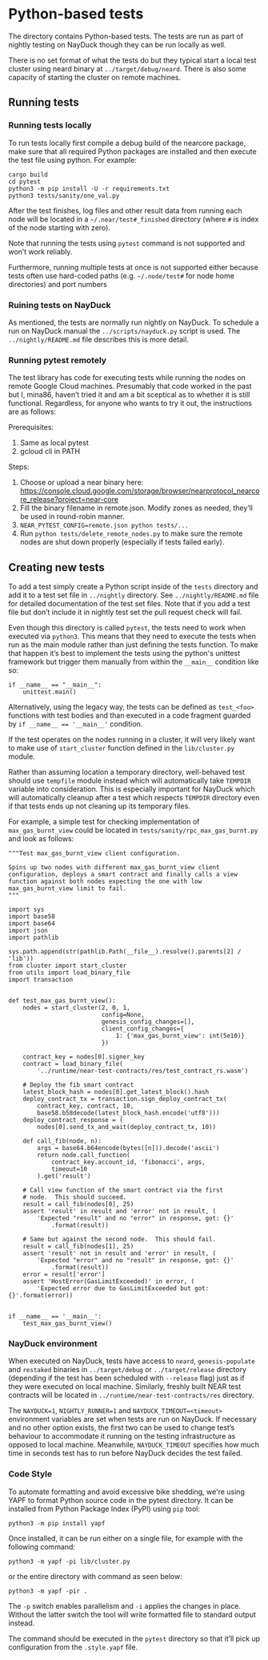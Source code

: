 # Python-based tests

The directory contains Python-based tests.  The tests are run as part
of nightly testing on NayDuck though they can be run locally as well.

There is no set format of what the tests do but they typical start
a local test cluster using neard binary at `../target/debug/neard`.
There is also some capacity of starting the cluster on remote
machines.


## Running tests

### Running tests locally

To run tests locally first compile a debug build of the nearcore
package, make sure that all required Python packages are installed and
then execute the test file using python.  For example:

    cargo build
    cd pytest
    python3 -m pip install -U -r requirements.txt
    python3 tests/sanity/one_val.py

After the test finishes, log files and other result data from running
each node will be located in a `~/.near/test#_finished` directory
(where `#` is index of the node starting with zero).

Note that running the tests using `pytest` command is not supported
and won’t work reliably.

Furthermore, running multiple tests at once is not supported either
because tests often use hard-coded paths (e.g. `~/.node/test#` for
node home directories) and port numbers

### Ruining tests on NayDuck

As mentioned, the tests are normally run nightly on NayDuck.  To
schedule a run on NayDuck manual the `../scripts/nayduck.py` script is
used.  The `../nightly/README.md` file describes this is more detail.

### Running pytest remotely

The test library has code for executing tests while running the nodes
on remote Google Cloud machines.  Presumably that code worked in the
past but I, mina86, haven’t tried it and am a bit sceptical as to
whether it is still functional.  Regardless, for anyone who wants to
try it out, the instructions are as follows:

Prerequisites:

1. Same as local pytest
2. gcloud cli in PATH

Steps:

1. Choose or upload a near binary here: https://console.cloud.google.com/storage/browser/nearprotocol_nearcore_release?project=near-core
2. Fill the binary filename in remote.json.  Modify zones as needed,
   they’ll be used in round-robin manner.
3. `NEAR_PYTEST_CONFIG=remote.json python tests/...`
4. Run `python tests/delete_remote_nodes.py` to make sure the remote
   nodes are shut down properly (especially if tests failed early).


## Creating new tests

To add a test simply create a Python script inside of the `tests`
directory and add it to a test set file in `../nightly` directory.
See `../nightly/README.md` file for detailed documentation of the test
set files.  Note that if you add a test file but don’t include it in
nightly test set the pull request check will fail.

Even though this directory is called `pytest`, the tests need to work
when executed via `python3`.  This means that they need to execute the
tests when run as the main module rather than just defining the tests
function.  To make that happen it’s best to implement the tests using
the python's unittest framework but trigger them manually from within
the `__main__` condition like so:

    if __name__ == "__main__":
        unittest.main()

Alternatively, using the legacy way, the tests can be defined as
`test_<foo>` functions with test bodies and than executed in
a code fragment guarded by `if __name__ == '__main__'` condition.

If the test operates on the nodes running in a cluster, it will very
likely want to make use of `start_cluster` function defined in the
`lib/cluster.py` module.

Rather than assuming location a temporary directory, well-behaved test
should use `tempfile` module instead which will automatically take
`TEMPDIR` variable into consideration.  This is especially important
for NayDuck which will automatically cleanup after a test which
respects `TEMPDIR` directory even if that tests ends up not cleaning
up its temporary files.

For example, a simple test for checking implementation of
`max_gas_burnt_view` could be located in
`tests/sanity/rpc_max_gas_burnt.py` and look as follows:

    """Test max_gas_burnt_view client configuration.

    Spins up two nodes with different max_gas_burnt_view client
    configuration, deploys a smart contract and finally calls a view
    function against both nodes expecting the one with low
    max_gas_burnt_view limit to fail.
    """

    import sys
    import base58
    import base64
    import json
    import pathlib

    sys.path.append(str(pathlib.Path(__file__).resolve().parents[2] / 'lib'))
    from cluster import start_cluster
    from utils import load_binary_file
    import transaction


    def test_max_gas_burnt_view():
        nodes = start_cluster(2, 0, 1,
                              config=None,
                              genesis_config_changes=[],
                              client_config_changes={
                                  1: {'max_gas_burnt_view': int(5e10)}
                              })

        contract_key = nodes[0].signer_key
        contract = load_binary_file(
            '../runtime/near-test-contracts/res/test_contract_rs.wasm')

        # Deploy the fib smart contract
        latest_block_hash = nodes[0].get_latest_block().hash
        deploy_contract_tx = transaction.sign_deploy_contract_tx(
            contract_key, contract, 10,
            base58.b58decode(latest_block_hash.encode('utf8')))
        deploy_contract_response = (
            nodes[0].send_tx_and_wait(deploy_contract_tx, 10))

        def call_fib(node, n):
            args = base64.b64encode(bytes([n])).decode('ascii')
            return node.call_function(
                contract_key.account_id, 'fibonacci', args,
                timeout=10
            ).get('result')

        # Call view function of the smart contract via the first
        # node.  This should succeed.
        result = call_fib(nodes[0], 25)
        assert 'result' in result and 'error' not in result, (
            'Expected "result" and no "error" in response, got: {}'
                .format(result))

        # Same but against the second node.  This should fail.
        result = call_fib(nodes[1], 25)
        assert 'result' not in result and 'error' in result, (
            'Expected "error" and no "result" in response, got: {}'
                .format(result))
        error = result['error']
        assert 'HostError(GasLimitExceeded)' in error, (
            'Expected error due to GasLimitExceeded but got: {}'.format(error))


    if __name__ == '__main__':
        test_max_gas_burnt_view()

### NayDuck environment

When executed on NayDuck, tests have access to `neard`,
`genesis-populate` and `restaked` binaries in `../target/debug` or
`../target/release` directory (depending if the test has been
scheduled with `--release` flag) just as if they were executed on
local machine.  Similarly, freshly built NEAR test contracts will be
located in `../runtime/near-test-contracts/res` directory.

The `NAYDUCK=1`, `NIGHTLY_RUNNER=1` and `NAYDUCK_TIMEOUT=<timeout>`
environment variables are set when tests are run on NayDuck.  If
necessary and no other option exists, the first two can be used to
change test’s behaviour to accommodate it running on the testing
infrastructure as opposed to local machine.  Meanwhile,
`NAYDUCK_TIMEOUT` specifies how much time in seconds test has to run
before NayDuck decides the test failed.

### Code Style

To automate formatting and avoid excessive bike shedding, we're using
YAPF to format Python source code in the pytest directory.  It can be
installed from Python Package Index (PyPI) using `pip` tool:

    python3 -m pip install yapf

Once installed, it can be run either on a single file, for example
with the following command:

    python3 -m yapf -pi lib/cluster.py

or the entire directory with command as seen below:

    python3 -m yapf -pir .

The `-p` switch enables parallelism and `-i` applies the changes in
place.  Without the latter switch the tool will write formatted file
to standard output instead.

The command should be executed in the `pytest` directory so that it’ll
pick up configuration from the `.style.yapf` file.
